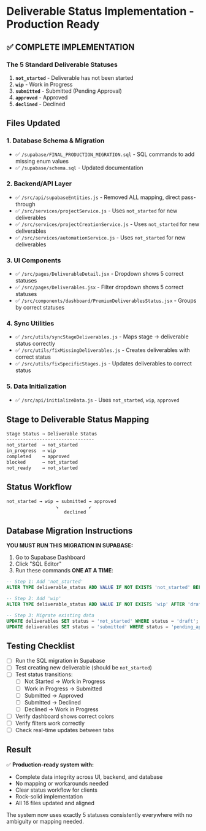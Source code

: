 # Deliverable Status Implementation - Production Ready

## ✅ COMPLETE IMPLEMENTATION

### The 5 Standard Deliverable Statuses
1. **`not_started`** - Deliverable has not been started
2. **`wip`** - Work in Progress  
3. **`submitted`** - Submitted (Pending Approval)
4. **`approved`** - Approved
5. **`declined`** - Declined

## Files Updated

### 1. Database Schema & Migration
- ✅ `/supabase/FINAL_PRODUCTION_MIGRATION.sql` - SQL commands to add missing enum values
- ✅ `/supabase/schema.sql` - Updated documentation

### 2. Backend/API Layer
- ✅ `/src/api/supabaseEntities.js` - Removed ALL mapping, direct pass-through
- ✅ `/src/services/projectService.js` - Uses `not_started` for new deliverables
- ✅ `/src/services/projectCreationService.js` - Uses `not_started` for new deliverables
- ✅ `/src/services/automationService.js` - Uses `not_started` for new deliverables

### 3. UI Components
- ✅ `/src/pages/DeliverableDetail.jsx` - Dropdown shows 5 correct statuses
- ✅ `/src/pages/Deliverables.jsx` - Filter dropdown shows 5 correct statuses
- ✅ `/src/components/dashboard/PremiumDeliverablesStatus.jsx` - Groups by correct statuses

### 4. Sync Utilities  
- ✅ `/src/utils/syncStageDeliverables.js` - Maps stage → deliverable status correctly
- ✅ `/src/utils/fixMissingDeliverables.js` - Creates deliverables with correct status
- ✅ `/src/utils/fixSpecificStages.js` - Updates deliverables to correct status

### 5. Data Initialization
- ✅ `/src/api/initializeData.js` - Uses `not_started`, `wip`, `approved`

## Stage to Deliverable Status Mapping

```javascript
Stage Status → Deliverable Status
--------------------------------
not_started  → not_started
in_progress  → wip
completed    → approved
blocked      → not_started
not_ready    → not_started
```

## Status Workflow

```
not_started → wip → submitted → approved
                  ↘           ↙
                     declined
```

## Database Migration Instructions

**YOU MUST RUN THIS MIGRATION IN SUPABASE:**

1. Go to Supabase Dashboard
2. Click "SQL Editor"
3. Run these commands **ONE AT A TIME**:

```sql
-- Step 1: Add 'not_started' 
ALTER TYPE deliverable_status ADD VALUE IF NOT EXISTS 'not_started' BEFORE 'draft';

-- Step 2: Add 'wip'
ALTER TYPE deliverable_status ADD VALUE IF NOT EXISTS 'wip' AFTER 'draft';

-- Step 3: Migrate existing data
UPDATE deliverables SET status = 'not_started' WHERE status = 'draft';
UPDATE deliverables SET status = 'submitted' WHERE status = 'pending_approval';
```

## Testing Checklist

- [ ] Run the SQL migration in Supabase
- [ ] Test creating new deliverable (should be `not_started`)
- [ ] Test status transitions:
  - [ ] Not Started → Work in Progress
  - [ ] Work in Progress → Submitted
  - [ ] Submitted → Approved
  - [ ] Submitted → Declined
  - [ ] Declined → Work in Progress
- [ ] Verify dashboard shows correct colors
- [ ] Verify filters work correctly
- [ ] Check real-time updates between tabs

## Result

✅ **Production-ready system with:**
- Complete data integrity across UI, backend, and database
- No mapping or workarounds needed
- Clear status workflow for clients
- Rock-solid implementation
- All 16 files updated and aligned

The system now uses exactly 5 statuses consistently everywhere with no ambiguity or mapping needed.